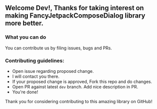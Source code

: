 ## Welcome Dev!, Thanks for taking interest on making FancyJetpackComposeDialog library more better.

### What you can do
You can contribute us by filing issues, bugs and PRs.

### Contributing guidelines:
- Open issue regarding proposed change.
- I will contact you there.
- If your proposed change is approved, Fork this repo and do changes.
- Open PR against latest `dev` branch. Add nice description in PR.
- You're done!


Thank you for considering contributing to this amazing library on GitHub!
